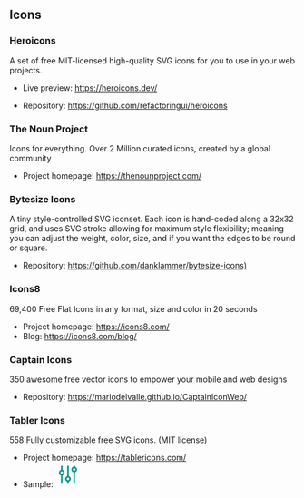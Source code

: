## Icons

### Heroicons

A set of free MIT-licensed high-quality SVG icons for you to use in your web projects.

- Live preview: <https://heroicons.dev/>

- Repository: <https://github.com/refactoringui/heroicons>

### The Noun Project

Icons for everything. Over 2 Million curated icons, created by a global community

- Project homepage: <https://thenounproject.com/>

### Bytesize Icons

A tiny style-controlled SVG iconset. Each icon is hand-coded along a 32x32
grid, and uses SVG stroke allowing for maximum style flexibility; meaning you
can adjust the weight, color, size, and if you want the edges to be round or
square.

- Repository: <https://github.com/danklammer/bytesize-icons)>

### Icons8
  
69,400 Free Flat Icons in any format, size and color in 20 seconds

- Project homepage: <https://icons8.com/>
- Blog: <https://icons8.com/blog/>


### Captain Icons

350 awesome free vector icons to empower your mobile and web designs

- Repository: <https://mariodelvalle.github.io/CaptainIconWeb/>

### Tabler Icons

558 Fully customizable free SVG icons. (MIT license)

- Project homepage: <https://tablericons.com/>
- Sample: <svg xmlns="http://www.w3.org/2000/svg" class="icon icon-tabler icon-tabler-adjustments" width="44" height="44" viewBox="0 0 24 24" stroke-width="1.5" stroke="#009688" fill="none" stroke-linecap="round" stroke-linejoin="round">
  <path stroke="none" d="M0 0h24v24H0z"/>
  <circle cx="6" cy="10" r="2" />
  <line x1="6" y1="4" x2="6" y2="8" />
  <line x1="6" y1="12" x2="6" y2="20" />
  <circle cx="12" cy="16" r="2" />
  <line x1="12" y1="4" x2="12" y2="14" />
  <line x1="12" y1="18" x2="12" y2="20" />
  <circle cx="18" cy="7" r="2" />
  <line x1="18" y1="4" x2="18" y2="5" />
  <line x1="18" y1="9" x2="18" y2="20" />
</svg>
